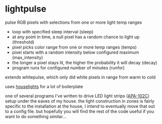 # lightpulse
pulse RGB pixels with selections from one or more light temp ranges 

* loop with specified sleep interval (sleep)
* at any point in time, a null pixel has a random chance to light up (threshold)
* pixel picks color range from one or more temp ranges (temps)
* pixel starts with a random intensity below configured maximum (max_intensity)
* the longer a pixel stays lit, the higher the probability it will decay (decay)
* program runs for configured number of minutes (runfor)

extends whitepulse, which only did white pixels in range from warm to cold

uses [houselights](https://github.com/makr17/houselights) for a lot of boilerplate

one of several programs I've written to drive LED light strips
([APA-102C](https://www.aliexpress.com/store/group/APA-102C-addressable-strip/701799_260375963.html))
setup under the eaves of my house.  the light construction
in zones is fairly specific to the installation at the house, I intend
to eventually move that out to a config file. but hopefully you will
find the rest of the code useful if you want to do something similar...
